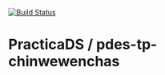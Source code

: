 [![Build Status](https://travis-ci.org/PracticaDS/pdes-tp-chinwewenchas.svg?branch=master)](https://travis-ci.org/PracticaDS/pdes-tp-chinwewenchas)

# PracticaDS / pdes-tp-chinwewenchas 
